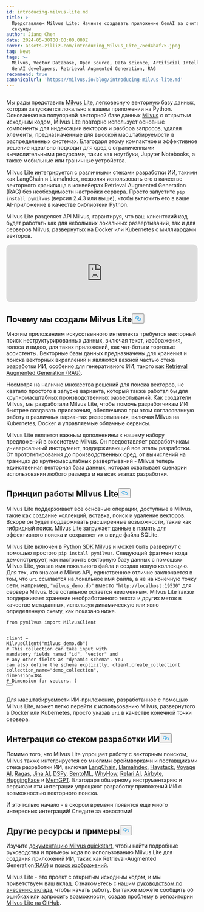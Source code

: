 ```yaml
---
id: introducing-milvus-lite.md
title: >-
  Представляем Milvus Lite: Начните создавать приложение GenAI за считанные
  секунды
author: Jiang Chen
date: 2024-05-30T00:00:00.000Z
cover: assets.zilliz.com/introducing_Milvus_Lite_76ed4baf75.jpeg
tag: News
tags: >-
  Milvus, Vector Database, Open Source, Data science, Artificial Intelligence,
  GenAI developers, Retrieval Augmented Generation, RAG
recommend: true
canonicalUrl: 'https://milvus.io/blog/introducing-milvus-lite.md'
---
```

<p>
  <span class="img-wrapper">
    <img translate="no" src="https://assets.zilliz.com/2_72e444c8dc.JPG" alt="" class="doc-image" id="" />
    <span></span>
  </span>
</p>
<p>Мы рады представить <a href="https://milvus.io/docs/milvus_lite.md">Milvus Lite</a>, легковесную векторную базу данных, которая запускается локально в вашем приложении на Python. Основанная на популярной векторной базе данных <a href="https://milvus.io/intro">Milvus</a> с открытым исходным кодом, Milvus Lite повторно использует основные компоненты для индексации векторов и разбора запросов, удаляя элементы, предназначенные для высокой масштабируемости в распределенных системах. Благодаря этому компактное и эффективное решение идеально подходит для сред с ограниченными вычислительными ресурсами, таких как ноутбуки, Jupyter Notebooks, а также мобильные или граничные устройства.</p>
<p>Milvus Lite интегрируется с различными стеками разработки ИИ, такими как LangChain и LlamaIndex, позволяя использовать его в качестве векторного хранилища в конвейерах Retrieval Augmented Generation (RAG) без необходимости настройки сервера. Просто запустите <code translate="no">pip install pymilvus</code> (версия 2.4.3 или выше), чтобы включить его в ваше AI-приложение в качестве библиотеки Python.</p>
<p>Milvus Lite разделяет API Milvus, гарантируя, что ваш клиентский код будет работать как для небольших локальных развертываний, так и для серверов Milvus, развернутых на Docker или Kubernetes с миллиардами векторов.</p>
<iframe style="border-radius:12px" src="https://open.spotify.com/embed/episode/5bMcZgPgPVxSuoi1M2vn1p?utm_source=generator" width="100%" height="152" frameBorder="0" allowfullscreen="" allow="autoplay; clipboard-write; encrypted-media; fullscreen; picture-in-picture" loading="lazy"></iframe>
<h2 id="Why-We-Built-Milvus-Lite" class="common-anchor-header">Почему мы создали Milvus Lite<button data-href="#Why-We-Built-Milvus-Lite" class="anchor-icon" translate="no">
      <svg translate="no"
        aria-hidden="true"
        focusable="false"
        height="20"
        version="1.1"
        viewBox="0 0 16 16"
        width="16"
      >
        <path
          fill="#0092E4"
          fill-rule="evenodd"
          d="M4 9h1v1H4c-1.5 0-3-1.69-3-3.5S2.55 3 4 3h4c1.45 0 3 1.69 3 3.5 0 1.41-.91 2.72-2 3.25V8.59c.58-.45 1-1.27 1-2.09C10 5.22 8.98 4 8 4H4c-.98 0-2 1.22-2 2.5S3 9 4 9zm9-3h-1v1h1c1 0 2 1.22 2 2.5S13.98 12 13 12H9c-.98 0-2-1.22-2-2.5 0-.83.42-1.64 1-2.09V6.25c-1.09.53-2 1.84-2 3.25C6 11.31 7.55 13 9 13h4c1.45 0 3-1.69 3-3.5S14.5 6 13 6z"
        ></path>
      </svg>
    </button></h2><p>Многим приложениям искусственного интеллекта требуется векторный поиск неструктурированных данных, включая текст, изображения, голоса и видео, для таких приложений, как чат-боты и торговые ассистенты. Векторные базы данных предназначены для хранения и поиска векторных вкраплений и являются важной частью стека разработки ИИ, особенно для генеративного ИИ, такого как <a href="https://zilliz.com/learn/Retrieval-Augmented-Generation">Retrieval Augmented Generation (RAG)</a>.</p>
<p>Несмотря на наличие множества решений для поиска векторов, не хватало простого в запуске варианта, который также работал бы для крупномасштабных производственных развертываний. Как создатели Milvus, мы разработали Milvus Lite, чтобы помочь разработчикам ИИ быстрее создавать приложения, обеспечивая при этом согласованную работу в различных вариантах развертывания, включая Milvus на Kubernetes, Docker и управляемые облачные сервисы.</p>
<p>Milvus Lite является важным дополнением к нашему набору предложений в экосистеме Milvus. Он предоставляет разработчикам универсальный инструмент, поддерживающий все этапы разработки. От прототипирования до производственных сред, от вычислений на границах до крупномасштабных развертываний - Milvus теперь единственная векторная база данных, которая охватывает сценарии использования любого размера и на всех этапах разработки.</p>
<h2 id="How-Milvus-Lite-Works" class="common-anchor-header">Принцип работы Milvus Lite<button data-href="#How-Milvus-Lite-Works" class="anchor-icon" translate="no">
      <svg translate="no"
        aria-hidden="true"
        focusable="false"
        height="20"
        version="1.1"
        viewBox="0 0 16 16"
        width="16"
      >
        <path
          fill="#0092E4"
          fill-rule="evenodd"
          d="M4 9h1v1H4c-1.5 0-3-1.69-3-3.5S2.55 3 4 3h4c1.45 0 3 1.69 3 3.5 0 1.41-.91 2.72-2 3.25V8.59c.58-.45 1-1.27 1-2.09C10 5.22 8.98 4 8 4H4c-.98 0-2 1.22-2 2.5S3 9 4 9zm9-3h-1v1h1c1 0 2 1.22 2 2.5S13.98 12 13 12H9c-.98 0-2-1.22-2-2.5 0-.83.42-1.64 1-2.09V6.25c-1.09.53-2 1.84-2 3.25C6 11.31 7.55 13 9 13h4c1.45 0 3-1.69 3-3.5S14.5 6 13 6z"
        ></path>
      </svg>
    </button></h2><p>Milvus Lite поддерживает все основные операции, доступные в Milvus, такие как создание коллекций, вставка, поиск и удаление векторов. Вскоре он будет поддерживать расширенные возможности, такие как гибридный поиск. Milvus Lite загружает данные в память для эффективного поиска и сохраняет их в виде файла SQLite.</p>
<p>Milvus Lite включен в <a href="https://github.com/milvus-io/pymilvus">Python SDK Milvus</a> и может быть развернут с помощью простого <code translate="no">pip install pymilvus</code>. Следующий фрагмент кода демонстрирует, как настроить векторную базу данных с помощью Milvus Lite, указав имя локального файла и создав новую коллекцию. Для тех, кто знаком с Milvus API, единственное отличие заключается в том, что <code translate="no">uri</code> ссылается на локальное имя файла, а не на конечную точку сети, например, <code translate="no">&quot;milvus_demo.db&quot;</code> вместо <code translate="no">&quot;http://localhost:19530&quot;</code> для сервера Milvus. Все остальное остается неизменным. Milvus Lite также поддерживает хранение необработанного текста и других меток в качестве метаданных, используя динамическую или явно определенную схему, как показано ниже.</p>
<pre><code translate="no"><span class="hljs-keyword">from</span> pymilvus <span class="hljs-keyword">import</span> MilvusClient

client = MilvusClient(<span class="hljs-string">&quot;milvus_demo.db&quot;</span>)
<span class="hljs-comment"># This collection can take input with mandatory fields named &quot;id&quot;, &quot;vector&quot; and</span>
<span class="hljs-comment"># any other fields as &quot;dynamic schema&quot;. You can also define the schema explicitly.</span>
client.create_collection(
    collection_name=<span class="hljs-string">&quot;demo_collection&quot;</span>,
    dimension=<span class="hljs-number">384</span>  <span class="hljs-comment"># Dimension for vectors.</span>
)
<button class="copy-code-btn"></button></code></pre>
<p>Для масштабируемости ИИ-приложение, разработанное с помощью Milvus Lite, может легко перейти к использованию Milvus, развернутого в Docker или Kubernetes, просто указав <code translate="no">uri</code> в качестве конечной точки сервера.</p>
<h2 id="Integration-with-AI-Development-Stack" class="common-anchor-header">Интеграция со стеком разработки ИИ<button data-href="#Integration-with-AI-Development-Stack" class="anchor-icon" translate="no">
      <svg translate="no"
        aria-hidden="true"
        focusable="false"
        height="20"
        version="1.1"
        viewBox="0 0 16 16"
        width="16"
      >
        <path
          fill="#0092E4"
          fill-rule="evenodd"
          d="M4 9h1v1H4c-1.5 0-3-1.69-3-3.5S2.55 3 4 3h4c1.45 0 3 1.69 3 3.5 0 1.41-.91 2.72-2 3.25V8.59c.58-.45 1-1.27 1-2.09C10 5.22 8.98 4 8 4H4c-.98 0-2 1.22-2 2.5S3 9 4 9zm9-3h-1v1h1c1 0 2 1.22 2 2.5S13.98 12 13 12H9c-.98 0-2-1.22-2-2.5 0-.83.42-1.64 1-2.09V6.25c-1.09.53-2 1.84-2 3.25C6 11.31 7.55 13 9 13h4c1.45 0 3-1.69 3-3.5S14.5 6 13 6z"
        ></path>
      </svg>
    </button></h2><p>Помимо того, что Milvus Lite упрощает работу с векторным поиском, Milvus также интегрируется со многими фреймворками и поставщиками стека разработки ИИ, включая <a href="https://python.langchain.com/v0.2/docs/integrations/vectorstores/milvus/">LangChain</a>, <a href="https://docs.llamaindex.ai/en/stable/examples/vector_stores/MilvusIndexDemo/">LlamaIndex</a>, <a href="https://haystack.deepset.ai/integrations/milvus-document-store">Haystack</a>, <a href="https://blog.voyageai.com/2024/05/30/semantic-search-with-milvus-lite-and-voyage-ai/">Voyage AI</a>, <a href="https://milvus.io/docs/integrate_with_ragas.md">Ragas</a>, <a href="https://jina.ai/news/implementing-a-chat-history-rag-with-jina-ai-and-milvus-lite/">Jina AI</a>, <a href="https://dspy-docs.vercel.app/docs/deep-dive/retrieval_models_clients/MilvusRM">DSPy</a>, <a href="https://www.bentoml.com/blog/building-a-rag-app-with-bentocloud-and-milvus-lite">BentoML</a>, <a href="https://chiajy.medium.com/70873c7576f1">WhyHow</a>, <a href="https://blog.relari.ai/case-study-using-synthetic-data-to-benchmark-rag-systems-be324904ace1">Relari AI</a>, <a href="https://docs.airbyte.com/integrations/destinations/milvus">Airbyte</a>, <a href="https://milvus.io/docs/integrate_with_hugging-face.md">HuggingFace</a> и <a href="https://memgpt.readme.io/docs/storage#milvus">MemGPT</a>. Благодаря обширному инструментарию и сервисам эти интеграции упрощают разработку приложений ИИ с возможностью векторного поиска.</p>
<p>И это только начало - в скором времени появится еще много интересных интеграций! Следите за новостями!</p>
<h2 id="More-Resources-and-Examples" class="common-anchor-header">Другие ресурсы и примеры<button data-href="#More-Resources-and-Examples" class="anchor-icon" translate="no">
      <svg translate="no"
        aria-hidden="true"
        focusable="false"
        height="20"
        version="1.1"
        viewBox="0 0 16 16"
        width="16"
      >
        <path
          fill="#0092E4"
          fill-rule="evenodd"
          d="M4 9h1v1H4c-1.5 0-3-1.69-3-3.5S2.55 3 4 3h4c1.45 0 3 1.69 3 3.5 0 1.41-.91 2.72-2 3.25V8.59c.58-.45 1-1.27 1-2.09C10 5.22 8.98 4 8 4H4c-.98 0-2 1.22-2 2.5S3 9 4 9zm9-3h-1v1h1c1 0 2 1.22 2 2.5S13.98 12 13 12H9c-.98 0-2-1.22-2-2.5 0-.83.42-1.64 1-2.09V6.25c-1.09.53-2 1.84-2 3.25C6 11.31 7.55 13 9 13h4c1.45 0 3-1.69 3-3.5S14.5 6 13 6z"
        ></path>
      </svg>
    </button></h2><p>Изучите <a href="https://milvus.io/docs/quickstart.md">документацию Milvus quickstart</a>, чтобы найти подробные руководства и примеры кода по использованию Milvus Lite для создания приложений ИИ, таких как Retrieval-Augmented Generation<a href="https://github.com/milvus-io/bootcamp/blob/master/bootcamp/tutorials/quickstart/build_RAG_with_milvus.ipynb">(RAG</a>) и <a href="https://github.com/milvus-io/bootcamp/blob/master/bootcamp/tutorials/quickstart/image_search_with_milvus.ipynb">поиск изображений</a>.</p>
<p>Milvus Lite - это проект с открытым исходным кодом, и мы приветствуем ваш вклад. Ознакомьтесь с нашим <a href="https://github.com/milvus-io/milvus-lite/blob/main/CONTRIBUTING.md">руководством по внесению вклада</a>, чтобы начать работу. Вы также можете сообщить об ошибках или запросить возможности, создав проблему в репозитории <a href="https://github.com/milvus-io/milvus-lite">Milvus Lite на GitHub</a>.</p>
